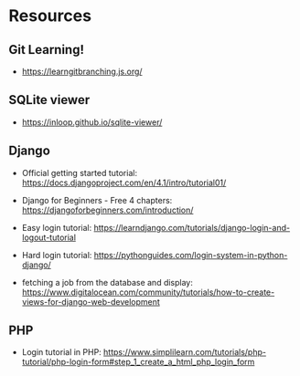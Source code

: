 # Resources

## Git Learning!
- https://learngitbranching.js.org/

## SQLite viewer
- https://inloop.github.io/sqlite-viewer/

## Django
- Official getting started tutorial: https://docs.djangoproject.com/en/4.1/intro/tutorial01/
- Django for Beginners - Free 4 chapters: https://djangoforbeginners.com/introduction/
- Easy login tutorial: https://learndjango.com/tutorials/django-login-and-logout-tutorial
- Hard login tutorial: https://pythonguides.com/login-system-in-python-django/

- fetching a job from the database and display: https://www.digitalocean.com/community/tutorials/how-to-create-views-for-django-web-development

## PHP
- Login tutorial in PHP: https://www.simplilearn.com/tutorials/php-tutorial/php-login-form#step_1_create_a_html_php_login_form
